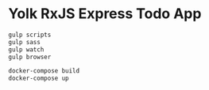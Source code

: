 # Yolk RxJS Express Todo App

```bash
gulp scripts
gulp sass
gulp watch
gulp browser
```

```bash
docker-compose build
docker-compose up
```
